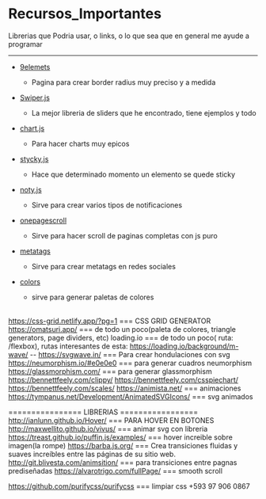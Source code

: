 # Recursos_Importantes
Librerias que Podria usar, o links, o lo que sea que en general me ayude a programar
<hr>

- [9elemets](https://9elements.github.io/fancy-border-radius/full-control.html)
  - Pagina para crear border radius muy preciso y a medida
- [Swiper.js](https://swiperjs.com/demos#navigation)
  - La mejor libreria de sliders que he encontrado, tiene ejemplos y todo   
- [chart.js](https://www.chartjs.org/docs/latest/samples/area/radar.html)
  - Para hacer charts muy epicos
- [stycky.js](http://stickyjs.com/)
  - Hace que determinado momento un elemento se quede sticky
- [noty.js](https://ned.im/noty/v2/api.html)
  - Sirve para crear varios tipos de notificaciones 
- [onepagescroll](http://peachananr.github.io/purejs-onepage-scroll/)
  - Sirve para hacer scroll de paginas completas con js puro
- [metatags](https://metatags.io/)
  - Sirve para crear metatags en redes sociales
- [colors](https://coolors.co/generate)
  - sirve para generar paletas de colores
  
  <br>
https://css-grid.netlify.app/?pg=1 			=== CSS GRID GENERATOR
https://omatsuri.app/ 					=== de todo un poco(paleta de colores, triangle generators, page dividers, etc)
loading.io 						=== de todo un poco( ruta: /flexbox), rutas interesantes de esta: https://loading.io/background/m-wave/ -- 
https://svgwave.in/ 					=== Para crear hondulaciones con svg
https://neumorphism.io/#e0e0e0				=== para generar cuadros neumorphism
https://glassmorphism.com/				=== para generar glassmorphism
https://bennettfeely.com/clippy/
https://bennettfeely.com/csspiechart/
https://bennettfeely.com/scales/
https://animista.net/					=== animaciones
https://tympanus.net/Development/AnimatedSVGIcons/ 	=== svg animados

================ LIBRERIAS =================
http://ianlunn.github.io/Hover/				=== PARA HOVER EN BOTONES
http://maxwellito.github.io/vivus/			=== animar svg con libreria
https://treast.github.io/puffin.js/examples/		=== hover increible sobre imagen(la rompe)
https://barba.js.org/					=== Crea transiciones fluidas y suaves increíbles entre las páginas de su sitio web.
http://git.blivesta.com/animsition/			=== para transiciones entre pagnas prediseñadas
https://alvarotrigo.com/fullPage/			=== smooth scroll

https://github.com/purifycss/purifycss			=== limpiar css
+593 97 906 0867
















